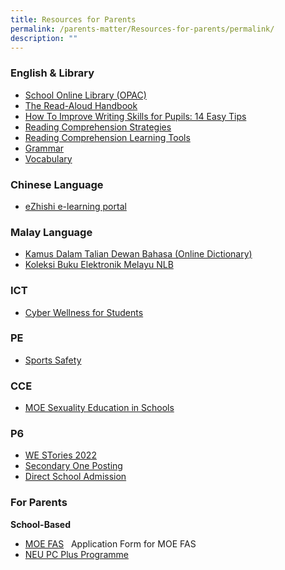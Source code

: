 ```yaml
---
title: Resources for Parents
permalink: /parents-matter/Resources-for-parents/permalink/
description: ""
---
```

### **English & Library**
* [School Online Library (OPAC)](https://schoolibrary.moe.edu.sg/unitypri/cgi-bin/spydus.exe/MSGTRN/WPAC/HOME)
*   [The Read-Aloud Handbook](https://www.scholastic.com/parents/family-life/parent-hacks/read-aloud-handbook.html)
*   [How To Improve Writing Skills for Pupils: 14 Easy Tips](https://www.oxfordlearning.com/improve-kids-writing-skills/)
*   [Reading Comprehension Strategies](https://reading.ecb.org/teacher/)
*   [Reading Comprehension Learning Tools ](https://www.time4learning.com/readingpyramid/comprehension.htm)
*   [Grammar](http://grammar.yourdictionary.com/sentences/20-Rules-of-subject-verb-agreement.html)
*   [Vocabulary](https://www.vocabulary.com/lists/)

### **Chinese Language**

*   [eZhishi e-learning portal](https://www.ezhishi.net/Contents/)

### **Malay Language**

*   [Kamus Dalam Talian Dewan Bahasa (Online Dictionary)](https://prpm.dbp.gov.my/cari1?keyword=kamus%20online)
*   [Koleksi Buku Elektronik Melayu NLB](https://eresources.nlb.gov.sg/main/Browse?browseBy=children&filter=11&startsWith=K)  

### **ICT**

*   [Cyber Wellness for Students](https://www.moe.gov.sg/education-in-sg/our-programmes/cyber-wellness)

### **PE**

*   [Sports Safety](https://www.sportsingapore.gov.sg/sports-education/sports-safety)

### **CCE**

* [MOE Sexuality Education in Schools](https://staging.d16o86lgtpu37o.amplifyapp.com/Sexuality-Education/permalink/)

### **P6**

*   [WE STories 2022](https://online.fliphtml5.com/obrr/qkde/#p=1)
*   [Secondary One Posting](https://www.moe.gov.sg/secondary/s1-posting)
*   [Direct School Admission](https://www.moe.gov.sg/secondary/dsa)

### **For Parents**

**School-Based** 

*   [MOE FAS](https://go.gov.sg/moe-efas)   Application Form for MOE FAS[](/files/Parents%20Matter/Resources%20for%20Parents/2023/MOE%20FAS%20Application%20Form%20Oct%202022.pdf)
*   [NEU PC Plus Programme](https://www.imda.gov.sg/neupc)